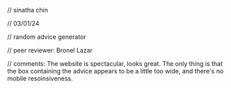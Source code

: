 // sinatha chin

// 03/01/24

// random advice generator

// peer reviewer: Bronel Lazar

// comments: The website is spectacular, looks great. The only thing is that the box containing the advice appears to be a little too wide, and there's no mobile resoinsiveness.
